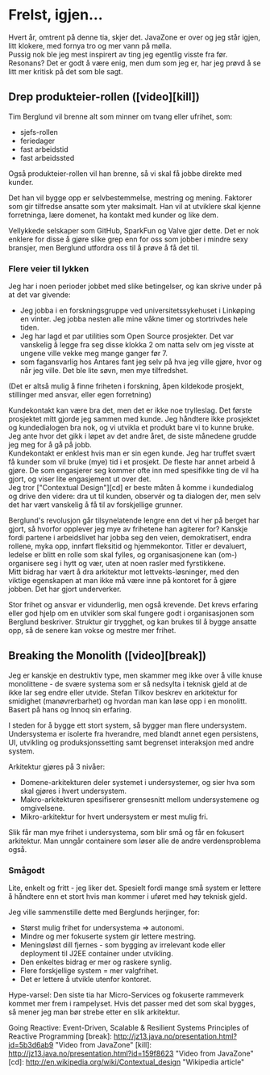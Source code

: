 # Frelst, igjen…
Hvert år, omtrent på denne tia, skjer det. JavaZone er over og jeg står igjen, litt klokere, med fornya tro og mer vann på mølla.  
Pussig nok ble jeg mest inspirert av ting jeg egentlig visste fra før. Resonans? Det er godt å være enig, men dum som jeg er, har jeg prøvd å se litt mer kritisk på det som ble sagt.

## Drep produkteier-rollen ([video][kill])
Tim Berglund vil brenne alt som minner om tvang eller ufrihet, som:

* sjefs-rollen
* feriedager
* fast arbeidstid
* fast arbeidssted

Også produkteier-rollen vil han brenne, så vi skal få jobbe direkte med kunder.

Det han vil bygge opp er selvbestemmelse, mestring og mening. Faktorer som gir tilfredse ansatte som yter maksimalt. Han vil at utviklere skal kjenne forretninga, lære domenet, ha kontakt med kunder og like dem.  

Vellykkede selskaper som GitHub, SparkFun og Valve gjør dette. Det er nok enklere for disse å gjøre slike grep enn for oss som jobber i mindre sexy bransjer, men Berglund utfordra oss til å prøve å få det til.  

### Flere veier til lykken
Jeg har i noen perioder jobbet med slike betingelser, og kan skrive under på at det var givende:

* Jeg jobba i en forskningsgruppe ved universitetssykehuset i Linkøping en vinter. Jeg jobba nesten alle mine våkne timer og stortrivdes hele tiden.
* Jeg har lagd et par utilities som Open Source prosjekter. Det var vanskelig å legge fra seg disse klokka 2 om natta selv om jeg visste at ungene ville vekke meg mange ganger før 7.
* som fagansvarlig hos Antares fant jeg selv på hva jeg ville gjøre, hvor og når jeg ville. Det ble lite søvn, men mye tilfredshet.  

(Det er altså mulig å finne friheten i forskning, åpen kildekode prosjekt, stillinger med ansvar, eller egen forretning)

Kundekontakt kan være bra det, men det er ikke noe trylleslag. Det første prosjektet mitt gjorde jeg sammen med kunde. Jeg håndtere ikke prosjektet og kundedialogen bra nok, og vi utvikla et produkt bare vi to kunne bruke. Jeg ante hvor det gikk i løpet av det andre året, de siste månedene grudde jeg meg for å gå på jobb.  
Kundekontakt er enklest hvis man er sin egen kunde. Jeg har truffet svært få kunder som vil bruke (mye) tid i et prosjekt. De fleste har annet arbeid å gjøre. De som engasjerer seg kommer ofte inn med spesifikke ting de vil ha gjort, og viser lite engasjement ut over det.  
Jeg tror ["Contextual Design"][cd] er beste måten å komme i kundedialog og drive den videre: dra ut til kunden, observér og ta dialogen der, men selv det har vært vanskelig å få til av forskjellige grunner.  

Berglund's revolusjon går tilsynelatende lengre enn det vi her på berget har gjort, så hvorfor opplever jeg mye av frihetene han agiterer for? Kanskje fordi partene i arbeidslivet har jobba seg den veien, demokratisert, endra rollene, myka opp, innført fleksitid og hjemmekontor. Titler er devaluert, ledelse er blitt en rolle som skal fylles, og organisasjonene kan (om-) organisere seg i hytt og vær, uten at noen rasler med fyrstikkene.  
Mitt bidrag har vært å dra arkitektur mot lettvekts-løsninger, med den viktige egenskapen at man ikke må være inne på kontoret for å gjøre jobben. Det har gjort underverker.  

Stor frihet og ansvar er vidunderlig, men også krevende. Det krevs erfaring eller god hjelp om en utvikler som skal fungere godt i organisasjonen som Berglund beskriver. Struktur gir trygghet, og kan brukes til å bygge ansatte opp, så de senere kan vokse og mestre mer frihet.  

## Breaking the Monolith ([video][break])
Jeg er kanskje en destruktiv type, men skammer meg ikke over å ville knuse monolittene - de svære systema som er så nedsylta i teknisk gjeld at de ikke lar seg endre eller utvide. Stefan Tilkov beskrev en arkitektur for smidighet (manøvrerbarhet) og hvordan man kan løse opp i en monolitt. Basert på hans og Innoq sin erfaring.  

I steden for å bygge ett stort system, så bygger man flere undersystem. Undersystema er isolerte fra hverandre, med blandt annet egen persistens, UI, utvikling og produksjonssetting samt begrenset interaksjon med andre system.

Arkitektur gjøres på 3 nivåer:
* Domene-arkitekturen deler systemet i undersystemer, og sier hva som skal gjøres i hvert undersystem.
* Makro-arkitekturen spesifiserer grensesnitt mellom undersystemene og omgivelsene.
* Mikro-arkitektur for hvert undersystem er mest mulig fri.

Slik får man mye frihet i undersystema, som blir små og får en fokusert arkitektur. Man unngår containere som løser alle de andre verdensproblema også.  

### Smågodt
Lite, enkelt og fritt - jeg liker det. Spesielt fordi mange små system er lettere å håndtere enn et stort hvis man kommer i uføret med høy teknisk gjeld.

Jeg ville sammenstille dette med Berglunds herjinger, for:
* Størst mulig frihet for undersystema => autonomi.
* Mindre og mer fokuserte system gir lettere mestring.
* Meningsløst dill fjernes - som bygging av irrelevant kode eller deployment til J2EE container under utvikling.
* Den enkeltes bidrag er mer og raskere synlig.
* Flere forskjellige system = mer valgfrihet.
* Det er lettere å utvikle utenfor kontoret.


Hype-varsel: Den siste tia har Micro-Services og fokuserte rammeverk kommet mer frem i rampelyset. Hvis det passer med det som skal bygges, så mener jeg man bør strebe etter en slik arkitektur.  


Going Reactive: Event-Driven, Scalable & Resilient Systems
Principles of Reactive Programming
  [break]: http://jz13.java.no/presentation.html?id=5b3d6ab9  "Video from JavaZone"
  [kill]: http://jz13.java.no/presentation.html?id=159f8623  "Video from JavaZone"
  [cd]: http://en.wikipedia.org/wiki/Contextual_design  "Wikipedia article"
